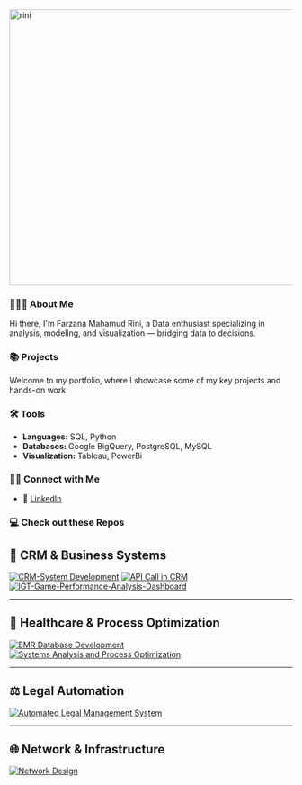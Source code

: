 <img width="1030" height="491" alt="rini" src="https://github.com/user-attachments/assets/d3d48c23-d30a-40a8-ae32-85d4c567b258" />

### 🙋🏻‍♀️ About Me
Hi there, I'm Farzana Mahamud Rini, a Data enthusiast specializing in analysis, modeling, and visualization — bridging data to decisions.

### 📚 Projects  
Welcome to my portfolio, where I showcase some of my key projects and hands-on work.  

### 🛠️ Tools  
- **Languages:** SQL, Python  
- **Databases:** Google BigQuery, PostgreSQL, MySQL
- **Visualization:** Tableau, PowerBi

### 👋🏻 Connect with Me  

- 💼 [LinkedIn](https://www.linkedin.com/farzanarini) 


### 💻 Check out these Repos

## 💼 CRM & Business Systems

[![CRM-System Development](https://github-readme-stats.vercel.app/api/pin/?username=FarzanaMahamudRini1&repo=CRM-System-Development-for-Fashion-Retailer-&theme=tokyonight)](https://github.com/FarzanaMahamudRini1/CRM-System-Development-for-Fashion-Retailer-)
[![API Call in CRM](https://github-readme-stats.vercel.app/api/pin/?username=FarzanaMahamudRini1&repo=API-Call-in-a-CRM-system&theme=tokyonight)](https://github.com/FarzanaMahamudRini1/API-Call-in-a-CRM-system)
[![IGT-Game-Performance-Analysis-Dashboard](https://github-readme-stats.vercel.app/api/pin/?username=FarzanaMahamudRini1&repo=IGT-Game-Performance-Analysis-Dashboard-&theme=tokyonight)](https://github.com/FarzanaMahamudRini1/IGT-Game-Performance-Analysis-Dashboard)


---

## 🏥 Healthcare & Process Optimization

[![EMR Database Development](https://github-readme-stats.vercel.app/api/pin/?username=FarzanaMahamudRini1&repo=EMR-Database-Development&theme=tokyonight)](https://github.com/FarzanaMahamudRini1/EMR-Database-Development)
[![Systems Analysis and Process Optimization](https://github-readme-stats.vercel.app/api/pin/?username=FarzanaMahamudRini1&repo=Systems-Analysis-and-Process-Optimization&theme=tokyonight)](https://github.com/FarzanaMahamudRini1/Systems-Analysis-and-Process-Optimization)

---

## ⚖️ Legal Automation

[![Automated Legal Management System](https://github-readme-stats.vercel.app/api/pin/?username=FarzanaMahamudRini1&repo=Automated-Legal-Management-System&theme=tokyonight)](https://github.com/FarzanaMahamudRini1/Automated-Legal-Management-System)

---

## 🌐 Network & Infrastructure

[![Network Design](https://github-readme-stats.vercel.app/api/pin/?username=FarzanaMahamudRini1&repo=Network-Design&theme=tokyonight)](https://github.com/FarzanaMahamudRini1/Network-Design)



